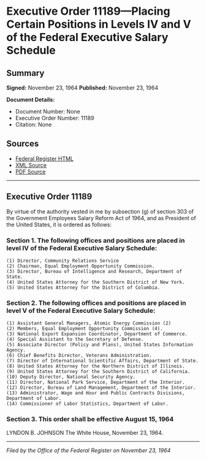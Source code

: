 # Executive Order 11189—Placing Certain Positions in Levels IV and V of the Federal Executive Salary Schedule

## Summary

**Signed:** November 23, 1964
**Published:** November 23, 1964

**Document Details:**
- Document Number: None
- Executive Order Number: 11189
- Citation: None

## Sources
- [Federal Register HTML](https://www.presidency.ucsb.edu/documents/executive-order-11189-placing-certain-positions-levels-iv-and-v-the-federal-executive)
- [XML Source](None)
- [PDF Source](None)

---

## Executive Order 11189

By virtue of the authority vested in me by subsection (g) of section 303 of the Government Employees Salary Reform Act of 1964, and as President of the United States, it is ordered as follows:
### Section 1. The following offices and positions are placed in level IV of the Federal Executive Salary Schedule:

    (1) Director, Community Relations Service
    (2) Chairman, Equal Employment Opportunity Commission.
    (3) Director, Bureau of Intelligence and Research, Department of State.
    (4) United States Attorney for the Southern District of New York.
    (5) United States Attorney for the District of Columbia.
### Section 2. The following offices and positions are placed in level V of the Federal Executive Salary Schedule:

    (1) Assistant General Managers, Atomic Energy Commission (2)
    (2) Members, Equal Employment Opportunity Commission (4).
    (3) National Export Expansion Coordinator, Department of Commerce.
    (4) Special Assistant to the Secretary of Defense.
    (5) Associate Director (Policy and Plans), United States Information Agency.
    (6) Chief Benefits Director, Veterans Administration.
    (7) Director of International Scientific Affairs, Department of State.
    (8) United States Attorney for the Northern District of Illinois.
    (9) United States Attorney for the Southern District of California.
    (10) Deputy Director, National Security Agency.
    (11) Director, National Park Service, Department of the Interior.
    (12) Director, Bureau of Land Management, Department of the Interior.
    (13) Administrator, Wage and Hour and Public Contracts Divisions, Department of Labor.
    (14) Commissioner of Labor Statistics, Department of Labor.
### Section 3. This order shall be effective August 15, 1964

LYNDON B. JOHNSON
The White House,
November 23, 1964.

---

*Filed by the Office of the Federal Register on November 23, 1964*
